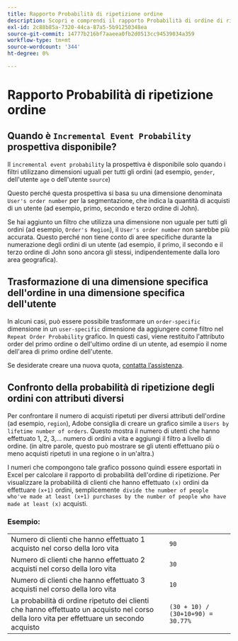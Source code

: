 ```yaml
---
title: Rapporto Probabilità di ripetizione ordine
description: Scopri e comprendi il rapporto Probabilità di ordine di ripetizione.
exl-id: 2c88b85a-7320-44ca-87a5-5b91250348ea
source-git-commit: 14777b216bf7aaeea0fb2d0513cc94539034a359
workflow-type: tm+mt
source-wordcount: '344'
ht-degree: 0%

---
```


# Rapporto Probabilità di ripetizione ordine

## Quando è `Incremental Event Probability` prospettiva disponibile?

Il `incremental event probability` la prospettiva è disponibile solo quando i filtri utilizzano dimensioni uguali per tutti gli ordini (ad esempio, `gender`, dell&#39;utente `age` o dell&#39;utente `source`)

Questo perché questa prospettiva si basa su una dimensione denominata `User's order number` per la segmentazione, che indica la quantità di acquisti di un utente (ad esempio, primo, secondo e terzo ordine di John).

Se hai aggiunto un filtro che utilizza una dimensione non uguale per tutti gli ordini (ad esempio, `Order's Region`), il `User's order number` non sarebbe più accurata. Questo perché non tiene conto di aree specifiche durante la numerazione degli ordini di un utente (ad esempio, il primo, il secondo e il terzo ordine di John sono ancora gli stessi, indipendentemente dalla loro area geografica).

## Trasformazione di una dimensione specifica dell&#39;ordine in una dimensione specifica dell&#39;utente

In alcuni casi, può essere possibile trasformare un `order-specific` dimensione in un `user-specific` dimensione da aggiungere come filtro nel `Repeat Order Probability` grafico. In questi casi, viene restituito l&#39;attributo order del primo ordine o dell&#39;ultimo ordine di un utente, ad esempio il nome dell&#39;area di primo ordine dell&#39;utente.

Se desiderate creare una nuova quota, [contatta l’assistenza](https://experienceleague.adobe.com/docs/commerce-knowledge-base/kb/troubleshooting/miscellaneous/mbi-service-policies.html?lang=en).

## Confronto della probabilità di ripetizione degli ordini con attributi diversi

Per confrontare il numero di acquisti ripetuti per diversi attributi dell&#39;ordine (ad esempio, `region`), Adobe consiglia di creare un grafico simile a `Users by lifetime number of orders`. Questo mostra il numero di utenti che hanno effettuato 1, 2, 3,... numero di ordini a vita e aggiungi il filtro a livello di ordine. (in altre parole, questo può mostrare se gli utenti effettuano più o meno acquisti ripetuti in una regione o in un&#39;altra.)

I numeri che compongono tale grafico possono quindi essere esportati in Excel per calcolare il rapporto di probabilità dell&#39;ordine di ripetizione. Per visualizzare la probabilità di clienti che hanno effettuato `(x)` ordini da effettuare `(x+1)` ordini, semplicemente` divide the number of people who've made at least (x+1) purchases by the number of people who have made at least (x)` acquisti.

### Esempio:

|  |  |
|---|---|
| Numero di clienti che hanno effettuato 1 acquisto nel corso della loro vita | `90` |
| Numero di clienti che hanno effettuato 2 acquisti nel corso della loro vita | `30` |
| Numero di clienti che hanno effettuato 3 acquisti nel corso della loro vita | `10` |
| La probabilità di ordine ripetuto dei clienti che hanno effettuato un acquisto nel corso della loro vita per effettuare un secondo acquisto | `(30 + 10) / (30+10+90) = 30.77%` |
